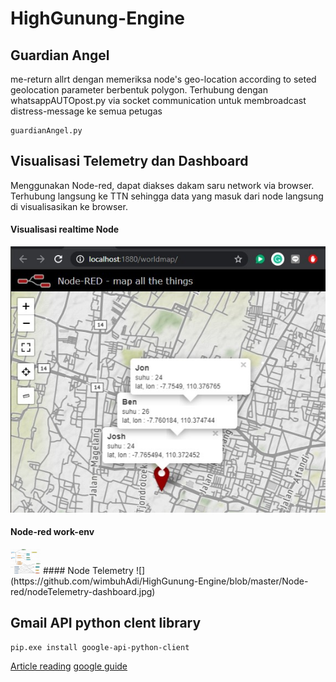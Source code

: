 # HighGunung-Engine

## Guardian Angel
me-return allrt dengan memeriksa node's geo-location according to seted geolocation parameter berbentuk polygon. Terhubung dengan whatsappAUTOpost.py via socket communication untuk membroadcast distress-message ke semua petugas
```
guardianAngel.py 
```


## Visualisasi Telemetry dan Dashboard
Menggunakan Node-red, dapat diakses dakam saru network via browser. Terhubung langsung ke TTN sehingga data yang masuk dari node langsung di visualisasikan ke browser. 
#### Visualisasi realtime Node
![](https://github.com/wimbuhAdi/HighGunung-Engine/blob/master/Node-red/visualisasi-node.jpg)
#### Node-red work-env
<img src=https://github.com/wimbuhAdi/HighGunung-Engine/blob/master/Node-red/Node-red_flow.jpg width="48">
#### Node Telemetry
![](https://github.com/wimbuhAdi/HighGunung-Engine/blob/master/Node-red/nodeTelemetry-dashboard.jpg)



## Gmail API python clent library
```
pip.exe install google-api-python-client
```
[Article reading](https://blog.mailtrap.io/send-emails-with-gmail-api/#How_to_make_your_app_send_emails_with_Gmail_API)    [google guide](https://developers.google.com/gmail/api/quickstart/python)
